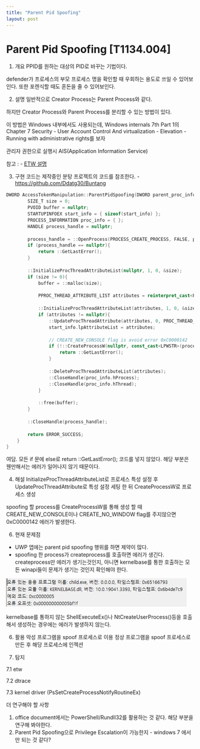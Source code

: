 ```yaml
---
title: "Parent Pid Spoofing"
layout: post
---
```


# Parent Pid Spoofing [T1134.004]

1. 개요
PPID를 원하는 대상의 PID로 바꾸는 기법이다.

defender가 프로세스의 부모 프로세스 명을 확인할 때 우회하는 용도로 쓰일 수 있어보인다. 
또한 포렌식할 때도 혼돈을 줄 수 있어보인다.



2. 설명
일반적으로 Creator Process는 Parent Process와 같다.

하지만 Creator Process와 Parent Process를 분리할 수 있는 방법이 있다.

이 방법은 Windows 내부에서도 사용되는데,
Windows internals 7th Part 1의 Chapter 7 Security - User Account Control And virtualization - Elevation - Running with administrative rights를 보자

관리자 권한으로 실행시 AIS(Application Information Service)


참고 :  - [ETW 설명](../../Tracing/ETW/Windows_Kernel_Trace/Process/kor.md) 


3. 구현
코드는 제작중인 분탕 프로젝트의 코드를 참조한다. - https://github.com/Ddatg30/Buntang

```cpp
DWORD AccessTokenManipulation::ParentPidSpoofing(DWORD parent_proc_infod, const std::wstring& process_path){
		SIZE_T size = 0;
		PVOID buffer = nullptr;
		STARTUPINFOEX start_info = { sizeof(start_info) };
		PROCESS_INFORMATION proc_info = { };
		HANDLE process_handle = nullptr;

		process_handle = ::OpenProcess(PROCESS_CREATE_PROCESS, FALSE, parent_proc_infod);
		if (process_handle == nullptr){
			return ::GetLastError();
		}

		::InitializeProcThreadAttributeList(nullptr, 1, 0, &size);
		if (size != 0){
			buffer = ::malloc(size);

			PPROC_THREAD_ATTRIBUTE_LIST attributes = reinterpret_cast<PPROC_THREAD_ATTRIBUTE_LIST>(buffer);

			::InitializeProcThreadAttributeList(attributes, 1, 0, &size);
			if (attributes != nullptr){
				::UpdateProcThreadAttribute(attributes, 0, PROC_THREAD_ATTRIBUTE_PARENT_PROCESS, &process_handle, sizeof(process_handle), nullptr, nullptr);
				start_info.lpAttributeList = attributes;

				// CREATE_NEW_CONSOLE flag is avoid error 0xC0000142 
				if (!::CreateProcessW(nullptr, const_cast<LPWSTR>(process_path.data()), nullptr, nullptr, FALSE, CREATE_NEW_CONSOLE | EXTENDED_STARTUPINFO_PRESENT, nullptr, nullptr, reinterpret_cast<STARTUPINFO*>(&start_info), &proc_info)){
					return ::GetLastError();
				}

				::DeleteProcThreadAttributeList(attributes);
				::CloseHandle(proc_info.hProcess);
				::CloseHandle(proc_info.hThread);
			}

			::free(buffer);
		}

		::CloseHandle(process_handle);

		return ERROR_SUCCESS;
	}
}
```

여담.
모든 if 문에 else로 return ::GetLastError(); 코드를 넣지 않았다.
해당 부분은 웬만해서는 에러가 일어나지 않기 때문이다.

4.  해설
InitializeProcThreadAttributeList로 프로세스 특성 설정 후 
UpdateProcThreadAttribute로 특성 설정 세팅 한 뒤 CreateProcessW로 프로세스 생성

spoofing 할 process를 CreateProcessW를 통해 생성 할 때 CREATE_NEW_CONSOLE이나 CREATE_NO_WINDOW flag를 주지않으면 0xC0000142 에러가 발생한다.



6.  현재 문제점
- UWP 앱에는 parent pid spoofing 행위를 하면 제약이 많다.
- spoofing 한 process가 createprocess를 호출하면 에러가 생긴다.
createprocess만 에러가 생기는것인지, 아니면 kernelbase를 통한 호출하는 모든 winapi들이 문제가 생기는 것인지 확인해야 한다.

![Description of Image](./parentpidspoofing_createprocess_error.PNG)

kernelbase를 통하지 않는 ShellExecuteEx()나 NtCreateUserProcess()등을 호출해서 생성하는 경우에는 에러가 발생하지 않는다.



6.  활용
악성 프로그램을 spoof 프로세스로 이용
정상 프로그램을 spoof 프로세스로 만든 후 해당 프로세스에 인젝션



8.  탐지

7.1 etw

7.2 dtrace

7.3 kernel driver (PsSetCreateProcessNotifyRoutineEx)


더 연구해야 할 사항
1. office document에서는 PowerShell/Rundll32를 활용하는 것 같다. 해당 부분을 연구해 봐야한다.
2. Parent Pid Spoofing으로 Privilege Escalation이 가능한지 - windows 7 에서만 되는 것 같다?


